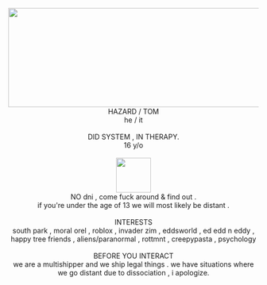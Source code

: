 <p align="center"> <img src="https://i.pinimg.com/736x/01/cd/0d/01cd0d025ff1a48dcc072e55a857972a.jpg" width="1000" height="200"> <br> HAZARD / TOM <BR> he / it <br><br> DID SYSTEM , IN THERAPY. <BR> 16 y/o <br><br><img src="https://i.pinimg.com/736x/11/a3/2b/11a32b94c1ce91417c703ab415cdc3ae.jpg" width="70"> <br> NO dni , come fuck around & find out . <br> if you're under the age of 13 we will most likely be distant . <br><br> INTERESTS <br> south park , moral orel , roblox , invader zim , eddsworld , ed edd n eddy , happy tree friends , aliens/paranormal , rottmnt , creepypasta , psychology <br><br> BEFORE YOU INTERACT<br> we are a multishipper and we ship legal things . we have situations where we go distant due to dissociation , i apologize. </p>
